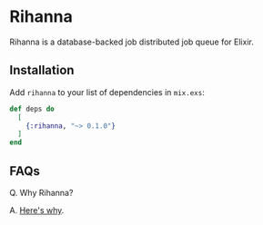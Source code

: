 # Rihanna

Rihanna is a database-backed job distributed job queue for Elixir.


## Installation

Add `rihanna` to your list of dependencies in `mix.exs`:

```elixir
def deps do
  [
    {:rihanna, "~> 0.1.0"}
  ]
end
```

## FAQs

Q. Why Rihanna?

A. [Here's why](https://youtu.be/HL1UzIK-flA?t=18s).

